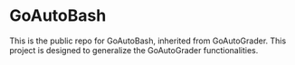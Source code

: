 # GoAutoBash
This is the public repo for GoAutoBash, inherited from GoAutoGrader. This project is designed to generalize the GoAutoGrader functionalities.
